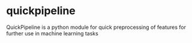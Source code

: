 # quickpipeline
QuickPipeline is a python module for quick preprocessing of features for further use in machine learning tasks
